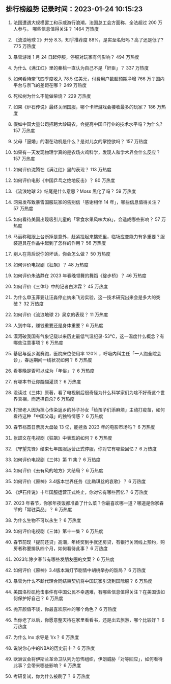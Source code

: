 
## 排行榜趋势 记录时间：2023-01-24 10:15:23
  
  1. 法国遭遇大规模罢工和示威游行浪潮，法国总工会方面称，全法超过 200 万人参与。 哪些信息值得关注？ 1464 万热度
    
  2. 《流浪地球 2》开分 8.3，知乎推荐度 88%，是实至名归吗？高了还是低了? 775 万热度
    
  3. 暴雪游戏 1 月 24 日起停服，停服对玩家有何影响？ 494 万热度
    
  4. 为什么《满江红》里的秦桧一直认为自己不是「奸臣」？ 337 万热度
    
  5. 如何看待奈飞四季度收入 78.5 亿美元，付费用户数超预期净增 766 万？国内平台与奈飞的差距在哪？ 249 万热度
    
  6. 死松树为什么不能做柴烧？ 229 万热度
    
  7. 如果《炉石传说》最终关闭国服，哪个卡牌游戏会接收最多的玩家？ 186 万热度
    
  8. 假如中国大量公司招聘大龄码农，会提高中国IT行业的技术水平吗？为什么? 157 万热度
    
  9. 父母「逼婚」的潜在动机是什么？是对儿女的掌控欲吗？ 157 万热度
    
  10. 如果有一天发现物理学真的是农场火鸡科学，发现人和学术界会什么反应？ 157 万热度
    
  11. 如何评价沈腾在《满江红》里的表现？ 113 万热度
    
  12. 如何评价电影《中国乒乓之绝地反击》？ 80 万热度
    
  13. 《流浪地球 2》结尾是什么意思？Moss 黑化了吗？ 59 万热度
    
  14. 网易发布致暴雪国服玩家的告别信「感谢相伴 14 年」，哪些信息值得关注？ 57 万热度
    
  15. 如何看待美国出现吸引儿童的「零食水果风味大麻」，会造成哪些影响？ 57 万热度
    
  16. 马丽称鞋跟上台断掉是意外，赶紧捡起来揣兜里，临场应变能力有多重要？服装道具在作品中起到了怎样的作用？ 56 万热度
    
  17. 别人在背后说你的坏话，你会怎么做？ 50 万热度
    
  18. 如何评价电视剧《狂飙》？ 48 万热度
    
  19. 如何评价朱洁静在 2023 年春晚领舞的舞蹈《碇步桥》？ 46 万热度
    
  20. 如何评价《三体1》中的记者白沐霖？ 45 万热度
    
  21. 为什么申玉菲要让汪淼停止纳米飞刃实验，这一技术研究出来会是多大的突破？ 32 万热度
    
  22. 如何评价《流浪地球 2》吴京的表现？ 11 万热度
    
  23. 人到中年，赚钱重要还是身体重要？ 6 万热度
    
  24. 漠河破我国有气象记载以来历史最低气温纪录-53℃，这一温度什么概念？有哪些注意事项？ 6 万热度
    
  25. 基层与返乡潮赛跑，医院床位使用率 120% ，呼吸内科主任「一人跑全院会诊」，春运期间一线状况如何？ 6 万热度
    
  26. 看春晚是否可以成为「年俗」？ 6 万热度
    
  27. 有哪本书让你醍醐灌顶？ 6 万热度
    
  28. 没读过《三体》原著，看了电视剧后很奇怪为什么科学家们为啥不好奇这个世界真相，而选择自杀? 6 万热度
    
  29. 村里老人因为担心传染返乡的孙子孙女「给孩子们添麻烦」主动打疫苗，如何看待这种「中国父母」的独特情感？ 6 万热度
    
  30. 春节档首日票房大盘破 13 亿，能拯救 2023 年的电影市场吗？ 6 万热度
    
  31. 张颂文在电视剧《狂飙》中表现的如何？ 6 万热度
    
  32. 《守望先锋》结束七年国服运营正式停服，你对它有哪些回忆？ 6 万热度
    
  33. 如何评价电视剧《三体》第 11 集？ 6 万热度
    
  34. 如何评价《去有风的地方》大结局？ 6 万热度
    
  35. 如何评价《原神》3.4版本世界任务《比勒琪丝的哀歌》？ 6 万热度
    
  36. 《炉石传说》十年国服运营正式终止，你对它有哪些回忆？ 6 万热度
    
  37. 2023 年春节，你家年夜饭都准备了什么菜？你最喜欢哪一道？哪道是你家春节的「常驻菜品」？ 6 万热度
    
  38. 为什么生物不可以永生？ 6 万热度
    
  39. 如何评价电视剧《三体》第十一集？ 6 万热度
    
  40. 春节前现「提前还贷」高潮，年终奖到手就还房贷，有银行关闭线上预约，购房者称要排队四个月，如何看待此事？ 6 万热度
    
  41. 2023年除夕春节有哪些发朋友圈的文案？ 6 万热度
    
  42. 如何评价《原神》3.4版本海灯节剧情中胡桃举办的饭局？ 6 万热度
    
  43. 暴雪为什么不趁代理合同结束契机将中国玩家引流到国际服？ 6 万热度
    
  44. 美国洛杉矶枪击事件有中国公民不幸遇难，有哪些信息值得关注？在美国该如何保护好自己？ 6 万热度
    
  45. 抛开颜值不谈，你最喜欢原神的哪个角色？ 6 万热度
    
  46. 当你老了以后，你愿意整天待在家里看看书，还是出去旅游，哪个比较好？ 6 万热度
    
  47. 为什么 lnx 求导是 1/x？ 6 万热度
    
  48. 说说你心中的NBA的历史前十？ 6 万热度
    
  49. 欧洲议会将伊斯兰革命卫队列为恐怖组织，伊朗威胁「对等回应」，如何看待此事？会带来哪些影响？ 6 万热度
    
  50. 考研复试，你为什么被刷了？ 6 万热度
    